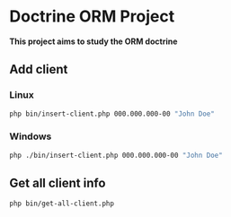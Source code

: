 # Doctrine ORM Project

**This project aims to study the ORM doctrine**


## Add client

### Linux
``` bash
php bin/insert-client.php 000.000.000-00 "John Doe" 
```

### Windows
``` bash
php ./bin/insert-client.php 000.000.000-00 "John Doe"
```

## Get all client info

``` bash
php bin/get-all-client.php
```